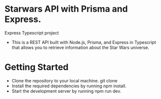 # Starwars API with Prisma and Express.
Express Typescript project
 - This is a REST API built with Node.js, Prisma, and Express in Typescript that allows you to retrieve information about the Star Wars universe.
 
 # Getting Started
 - Clone the repository to your local machine.
  git clone 
- Install the required dependencies by running npm install.
- Start the development server by running npm run dev.

